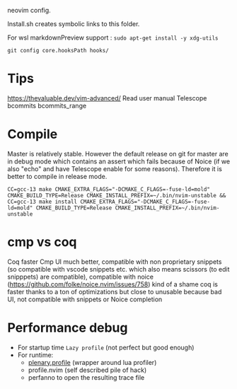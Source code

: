  neovim config.

Install.sh creates symbolic links to this folder.

For wsl markdownPreview support : `sudo apt-get install -y xdg-utils`

`git config core.hooksPath hooks/`

# Tips
https://thevaluable.dev/vim-advanced/
Read user manual
Telescope bcommits bcommits_range
# Compile
Master is relatively stable.
However the default release on git for master are in debug mode which contains an assert which fails because of Noice (if we also "echo" and have Telescope enable for some reasons).
Therefore it is better to compile in release mode.

`CC=gcc-13 make CMAKE_EXTRA_FLAGS="-DCMAKE_C_FLAGS=-fuse-ld=mold" CMAKE_BUILD_TYPE=Release CMAKE_INSTALL_PREFIX=~/.bin/nvim-unstable && CC=gcc-13 make install CMAKE_EXTRA_FLAGS="-DCMAKE_C_FLAGS=-fuse-ld=mold" CMAKE_BUILD_TYPE=Release CMAKE_INSTALL_PREFIX=~/.bin/nvim-unstable`

# cmp vs coq
Coq faster
Cmp UI much better, compatible with non proprietary snippets (so compatible with vscode snippets etc. which also means scissors (to edit snipppets) are compatible), compatible with noice (https://github.com/folke/noice.nvim/issues/758)
kind of a shame coq is faster thanks to a ton of optimizations but close to unusable because bad UI, not compatible with snippets or Noice completion

# Performance debug
  - For startup time `Lazy profile` (not perfect but good enough)
  - For runtime:
    - [plenary.profile](https://github.com/nvim-lua/plenary.nvim?tab=readme-ov-file) (wrapper around lua profiler)
    - profile.nvim (self described pile of hack)
    - perfanno to open the resulting trace file
